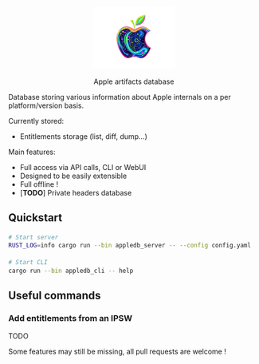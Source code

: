 <p align="center" style="text-align: center">
  <img src="assets/logo.png" width="33%">
</p>

<p align="center">
    <p align="center">Apple artifacts database</p>
    <p align="center">
        <!-- <a href="https://crates.io/crates/appledb_rs">
            <img alt="crates.io" src="https://img.shields.io/crates/v/appledb_rs.svg"/>
        </a>
        <a href="https://github.com/cocool97/appledb_rs/actions">
            <img alt="ci status" src="https://github.com/cocool97/appledb_rs/actions/workflows/rust-build.yml/badge.svg"/>
        </a>
        <a href="https://deps.rs/repo/github/cocool97/appledb_rs">
            <img alt="dependency status" src="https://deps.rs/repo/github/cocool97/appledb_rs/status.svg"/>
        </a>
        <a href="https://opensource.org/licenses/MIT">
            <img alt="dependency status" src="https://img.shields.io/badge/License-MIT-yellow.svg"/>
        </a> -->
    </p>
</p>

Database storing various information about Apple internals on a per platform/version basis.

Currently stored:

- Entitlements storage (list, diff, dump...)

Main features:

- Full access via API calls, CLI or WebUI
- Designed to be easily extensible
- Full offline !
- [**TODO**] Private headers database

## Quickstart

```bash
# Start server
RUST_LOG=info cargo run --bin appledb_server -- --config config.yaml

# Start CLI
cargo run --bin appledb_cli -- help
```

## Useful commands

### Add entitlements from an IPSW

TODO

Some features may still be missing, all pull requests are welcome !
